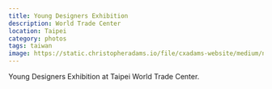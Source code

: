 ```yaml
---
title: Young Designers Exhibition
description: World Trade Center
location: Taipei
category: photos
tags: taiwan
image: https://static.christopheradams.io/file/cxadams-website/medium/nextcloud/Photos/Albums/2019/20190505-1455_Taipei_Shimao/20190505-1455_Taipei_Shimao_L1002407-0.jpg
---
```


Young Designers Exhibition at Taipei World Trade Center.

